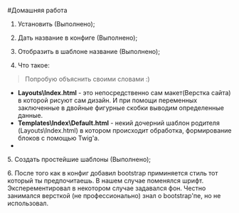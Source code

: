 #Домашняя работа

1. Установить (Выполнено);

2. Дать название в конфиге (Выполнено);

3. Отобразить в шаблоне название (Выполнено);

4. Что такое:

>Попробую объяснить своими словами :)

   *  **Layouts\Index.html** - это непосредственно сам макет(Верстка сайта) в которой рисуют сам дизайн. И при помощи переменных заключенные                            в двойные фигурные скобки выводим определенные данные.
   *  **Templates\Index\Default.html** - некий дочерний шаблон родителя (Layouts\Index.html) в котором происходит обработка, формирование                               блоков с помощью Twig'а.
   *  

5\. Создать простейшие шаблоны (Выполнено);

6\. После того как в конфиг добавил bootstrap приминяется стиль тот который ты предпочитаешь. В нашем случае поменялся шрифт.                  Эксперементировал в некотором случае задавался фон. Честно занимался версткой (не профессионально) знал о bootstrap'пе, но не            использовал.  
